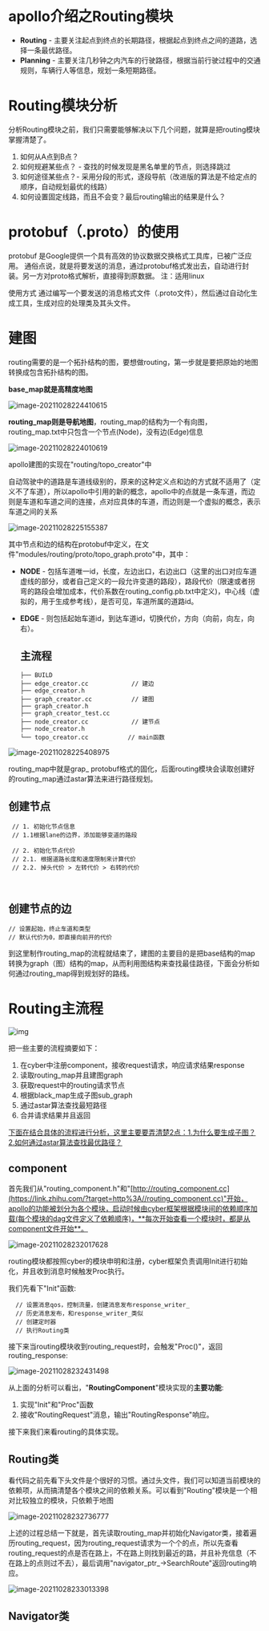 # apollo介绍之Routing模块

- **Routing** - 主要关注起点到终点的长期路径，根据起点到终点之间的道路，选择一条最优路径。
- **Planning** - 主要关注几秒钟之内汽车的行驶路径，根据当前行驶过程中的交通规则，车辆行人等信息，规划一条短期路径。

# Routing模块分析



分析Routing模块之前，我们只需要能够解决以下几个问题，就算是把routing模块掌握清楚了。

1. 如何从A点到B点？
2. 如何规避某些点？ - 查找的时候发现是黑名单里的节点，则选择跳过
3. 如何途径某些点？- 采用分段的形式，逐段导航（改进版的算法是不给定点的顺序，自动规划最优的线路）
4. 如何设置固定线路，而且不会变？最后routing输出的结果是什么？

# protobuf（.proto）的使用



protobuf 是Google提供一个具有高效的协议数据交换格式工具库，已被广泛应用。
通俗点说，就是将要发送的消息，通过protobuf格式发出去，自动进行封装。另一方对proto格式解析，直接得到原数据。
注：适用linux

使用方式
通过编写一个要发送的消息格式文件（.proto文件），然后通过自动化生成工具，生成对应的处理类及其头文件。

# **建图**



routing需要的是一个拓扑结构的图，要想做routing，第一步就是要把原始的地图转换成包含拓扑结构的图。

**base_map就是高精度地图**

![image-20211028224410615](C:\Users\HW\AppData\Roaming\Typora\typora-user-images\image-20211028224410615.png)



**routing_map则是导航地图**，routing_map的结构为一个有向图，routing_map.txt中只包含一个节点(Node)，没有边(Edge)信息

![image-20211028224010619](C:\Users\HW\AppData\Roaming\Typora\typora-user-images\image-20211028224010619.png)



apollo建图的实现在"routing/topo_creator"中

自动驾驶中的道路是车道线级别的，原来的这种定义点和边的方式就不适用了（定义不了车道），所以apollo中引用的新的概念，apollo中的点就是一条车道，而边则是车道和车道之间的连接，点对应具体的车道，而边则是一个虚拟的概念，表示车道之间的关系



![image-20211028225155387](C:\Users\HW\AppData\Roaming\Typora\typora-user-images\image-20211028225155387.png)

其中节点和边的结构在protobuf中定义，在文件"modules/routing/proto/topo_graph.proto"中，其中：

- **NODE** - 包括车道唯一id，长度，左边出口，右边出口（这里的出口对应车道虚线的部分，或者自己定义的一段允许变道的路段），路段代价（限速或者拐弯的路段会增加成本，代价系数在routing_config.pb.txt中定义)，中心线（虚拟的，用于生成参考线），是否可见，车道所属的道路id。

- **EDGE** - 则包括起始车道id，到达车道id，切换代价，方向（向前，向左，向右）。

  ## **主流程**

  ```text
  ├── BUILD
  ├── edge_creator.cc            // 建边 
  ├── edge_creator.h
  ├── graph_creator.cc           // 建图
  ├── graph_creator.h
  ├── graph_creator_test.cc
  ├── node_creator.cc            // 建节点
  ├── node_creator.h
  └── topo_creator.cc           // main函数
  ```

![image-20211028225408975](C:\Users\HW\AppData\Roaming\Typora\typora-user-images\image-20211028225408975.png)

routing_map中就是grap_ protobuf格式的固化，后面routing模块会读取创建好的routing_map通过astar算法来进行路径规划。

## **创建节点**

```text
 // 1. 初始化节点信息
 // 1.1根据lane的边界，添加能够变道的路段
 
 // 2. 初始化节点代价
 // 2.1. 根据道路长度和速度限制来计算代价
 // 2.2. 掉头代价 > 左转代价 > 右转的代价
 
 
```

## **创建节点的边**

```text
// 设置起始，终止车道和类型
// 默认代价为0，即直接向前开的代价
```



到这里制作routing_map的流程就结束了，建图的主要目的是把base结构的map转换为graph（图）结构的map，从而利用图结构来查找最佳路径，下面会分析如何通过routing_map得到规划好的路线。

# Routing主流程

![img](https://pic3.zhimg.com/80/v2-b6f90c87c99bf5eb1b36bbda5f794842_720w.jpg)

把一些主要的流程摘要如下：

1. 在cyber中注册component，接收request请求，响应请求结果response
2. 读取routing_map并且建图graph
3. 获取request中的routing请求节点
4. 根据black_map生成子图sub_graph
5. 通过astar算法查找最短路径
6. 合并请求结果并且返回

<u>下面在结合具体的流程进行分析，这里主要要弄清楚2点：1.为什么要生成子图？ 2.如何通过astar算法查找最优路径？</u>

## **component**



首先我们从"routing_component.h"和"[http://routing_component.cc](https://link.zhihu.com/?target=http%3A//routing_component.cc)"开始，apollo的功能被划分为各个模块，启动时候由cyber框架根据模块间的依赖顺序加载(每个模块的dag文件定义了依赖顺序)，**每次开始查看一个模块时，都是从component文件开始**。

![image-20211028232017628](C:\Users\HW\AppData\Roaming\Typora\typora-user-images\image-20211028232017628.png)

routing模块都按照cyber的模块申明和注册，cyber框架负责调用Init进行初始化，并且收到消息时候触发Proc执行。

我们先看下"Init"函数:

```text
  // 设置消息qos，控制流量，创建消息发布response_writer_
  // 历史消息发布，和response_writer_类似 
  // 创建定时器
  // 执行Routing类
```

接下来当routing模块收到routing_request时，会触发"Proc()"，返回routing_response:

![image-20211028232431498](C:\Users\HW\AppData\Roaming\Typora\typora-user-images\image-20211028232431498.png)

从上面的分析可以看出，"**RoutingComponent**"模块实现的**主要功能**:

1. 实现"Init"和"Proc"函数
2. 接收"RoutingRequest"消息，输出"RoutingResponse"响应。

接下来我们来看routing的具体实现。

## **Routing类**

看代码之前先看下头文件是个很好的习惯。通过头文件，我们可以知道当前模块的依赖项，从而搞清楚各个模块之间的依赖关系。可以看到"Routing"模块是一个相对比较独立的模块，只依赖于地图

![image-20211028232736777](C:\Users\HW\AppData\Roaming\Typora\typora-user-images\image-20211028232736777.png)



上述的过程总结一下就是，首先读取routing_map并初始化Navigator类，接着遍历routing_request，因为routing_request请求为一个个的点，所以先查看routing_request的点是否在路上，不在路上则找到最近的路，并且补充信息（不在路上的点则过不去），最后调用"navigator_ptr_->SearchRoute"返回routing响应。

![image-20211028233013398](C:\Users\HW\AppData\Roaming\Typora\typora-user-images\image-20211028233013398.png)

## **Navigator类**

